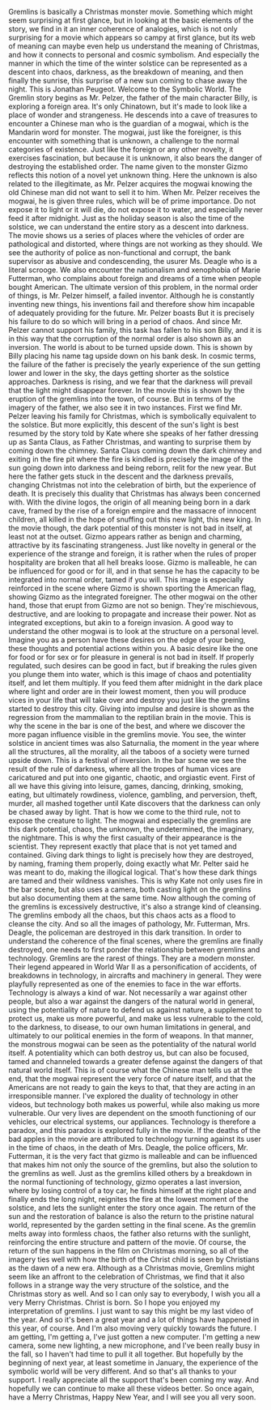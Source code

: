  Gremlins is basically a Christmas monster movie. Something which might seem surprising at first glance, but in looking at the basic elements of the story, we find in it an inner coherence of analogies, which is not only surprising for a movie which appears so campy at first glance, but its web of meaning can maybe even help us understand the meaning of Christmas, and how it connects to personal and cosmic symbolism. And especially the manner in which the time of the winter solstice can be represented as a descent into chaos, darkness, as the breakdown of meaning, and then finally the sunrise, this surprise of a new sun coming to chase away the night. This is Jonathan Peugeot. Welcome to the Symbolic World. The Gremlin story begins as Mr. Pelzer, the father of the main character Billy, is exploring a foreign area. It's only Chinatown, but it's made to look like a place of wonder and strangeness. He descends into a cave of treasures to encounter a Chinese man who is the guardian of a mogwai, which is the Mandarin word for monster. The mogwai, just like the foreigner, is this encounter with something that is unknown, a challenge to the normal categories of existence. Just like the foreign or any other novelty, it exercises fascination, but because it is unknown, it also bears the danger of destroying the established order. The name given to the monster Gizmo reflects this notion of a novel yet unknown thing. Here the unknown is also related to the illegitimate, as Mr. Pelzer acquires the mogwai knowing the old Chinese man did not want to sell it to him. When Mr. Pelzer receives the mogwai, he is given three rules, which will be of prime importance. Do not expose it to light or it will die, do not expose it to water, and especially never feed it after midnight. Just as the holiday season is also the time of the solstice, we can understand the entire story as a descent into darkness. The movie shows us a series of places where the vehicles of order are pathological and distorted, where things are not working as they should. We see the authority of police as non-functional and corrupt, the bank supervisor as abusive and condescending, the usurer Ms. Deagle who is a literal scrooge. We also encounter the nationalism and xenophobia of Marie Futterman, who complains about foreign and dreams of a time when people bought American. The ultimate version of this problem, in the normal order of things, is Mr. Pelzer himself, a failed inventor. Although he is constantly inventing new things, his inventions fail and therefore show him incapable of adequately providing for the future. Mr. Pelzer boasts But it is precisely his failure to do so which will bring in a period of chaos. And since Mr. Pelzer cannot support his family, this task has fallen to his son Billy, and it is in this way that the corruption of the normal order is also shown as an inversion. The world is about to be turned upside down. This is shown by Billy placing his name tag upside down on his bank desk. In cosmic terms, the failure of the father is precisely the yearly experience of the sun getting lower and lower in the sky, the days getting shorter as the solstice approaches. Darkness is rising, and we fear that the darkness will prevail that the light might disappear forever. In the movie this is shown by the eruption of the gremlins into the town, of course. But in terms of the imagery of the father, we also see it in two instances. First we find Mr. Pelzer leaving his family for Christmas, which is symbolically equivalent to the solstice. But more explicitly, this descent of the sun's light is best resumed by the story told by Kate where she speaks of her father dressing up as Santa Claus, as Father Christmas, and wanting to surprise them by coming down the chimney. Santa Claus coming down the dark chimney and exiting in the fire pit where the fire is kindled is precisely the image of the sun going down into darkness and being reborn, relit for the new year. But here the father gets stuck in the descent and the darkness prevails, changing Christmas not into the celebration of birth, but the experience of death. It is precisely this duality that Christmas has always been concerned with. With the divine logos, the origin of all meaning being born in a dark cave, framed by the rise of a foreign empire and the massacre of innocent children, all killed in the hope of snuffing out this new light, this new king. In the movie though, the dark potential of this monster is not bad in itself, at least not at the outset. Gizmo appears rather as benign and charming, attractive by its fascinating strangeness. Just like novelty in general or the experience of the strange and foreign, it is rather when the rules of proper hospitality are broken that all hell breaks loose. Gizmo is malleable, he can be influenced for good or for ill, and in that sense he has the capacity to be integrated into normal order, tamed if you will. This image is especially reinforced in the scene where Gizmo is shown sporting the American flag, showing Gizmo as the integrated foreigner. The other mogwai on the other hand, those that erupt from Gizmo are not so benign. They're mischievous, destructive, and are looking to propagate and increase their power. Not as integrated exceptions, but akin to a foreign invasion. A good way to understand the other mogwai is to look at the structure on a personal level. Imagine you as a person have these desires on the edge of your being, these thoughts and potential actions within you. A basic desire like the one for food or for sex or for pleasure in general is not bad in itself. If properly regulated, such desires can be good in fact, but if breaking the rules given you plunge them into water, which is this image of chaos and potentiality itself, and let them multiply. If you feed them after midnight in the dark place where light and order are in their lowest moment, then you will produce vices in your life that will take over and destroy you just like the gremlins started to destroy this city. Giving into impulse and desire is shown as the regression from the mammalian to the reptilian brain in the movie. This is why the scene in the bar is one of the best, and where we discover the more pagan influence visible in the gremlins movie. You see, the winter solstice in ancient times was also Saturnalia, the moment in the year where all the structures, all the morality, all the taboos of a society were turned upside down. This is a festival of inversion. In the bar scene we see the result of the rule of darkness, where all the tropes of human vices are caricatured and put into one gigantic, chaotic, and orgiastic event. First of all we have this giving into leisure, games, dancing, drinking, smoking, eating, but ultimately rowdiness, violence, gambling, and perversion, theft, murder, all mashed together until Kate discovers that the darkness can only be chased away by light. That is how we come to the third rule, not to expose the creature to light. The mogwai and especially the gremlins are this dark potential, chaos, the unknown, the undetermined, the imaginary, the nightmare. This is why the first casualty of their appearance is the scientist. They represent exactly that place that is not yet tamed and contained. Giving dark things to light is precisely how they are destroyed, by naming, framing them properly, doing exactly what Mr. Pelter said he was meant to do, making the illogical logical. That's how these dark things are tamed and their wildness vanishes. This is why Kate not only uses fire in the bar scene, but also uses a camera, both casting light on the gremlins but also documenting them at the same time. Now although the coming of the gremlins is excessively destructive, it's also a strange kind of cleansing. The gremlins embody all the chaos, but this chaos acts as a flood to cleanse the city. And so all the images of pathology, Mr. Futterman, Mrs. Deagle, the policeman are destroyed in this dark transition. In order to understand the coherence of the final scenes, where the gremlins are finally destroyed, one needs to first ponder the relationship between gremlins and technology. Gremlins are the rarest of things. They are a modern monster. Their legend appeared in World War II as a personification of accidents, of breakdowns in technology, in aircrafts and machinery in general. They were playfully represented as one of the enemies to face in the war efforts. Technology is always a kind of war. Not necessarily a war against other people, but also a war against the dangers of the natural world in general, using the potentiality of nature to defend us against nature, a supplement to protect us, make us more powerful, and make us less vulnerable to the cold, to the darkness, to disease, to our own human limitations in general, and ultimately to our political enemies in the form of weapons. In that manner, the monstrous mogwai can be seen as the potentiality of the natural world itself. A potentiality which can both destroy us, but can also be focused, tamed and channeled towards a greater defense against the dangers of that natural world itself. This is of course what the Chinese man tells us at the end, that the mogwai represent the very force of nature itself, and that the Americans are not ready to gain the keys to that, that they are acting in an irresponsible manner. I've explored the duality of technology in other videos, but technology both makes us powerful, while also making us more vulnerable. Our very lives are dependent on the smooth functioning of our vehicles, our electrical systems, our appliances. Technology is therefore a paradox, and this paradox is explored fully in the movie. If the deaths of the bad apples in the movie are attributed to technology turning against its user in the time of chaos, in the death of Mrs. Deagle, the police officers, Mr. Futterman, it is the very fact that gizmo is malleable and can be influenced that makes him not only the source of the gremlins, but also the solution to the gremlins as well. Just as the gremlins killed others by a breakdown in the normal functioning of technology, gizmo operates a last inversion, where by losing control of a toy car, he finds himself at the right place and finally ends the long night, reignites the fire at the lowest moment of the solstice, and lets the sunlight enter the story once again. The return of the sun and the restoration of balance is also the return to the pristine natural world, represented by the garden setting in the final scene. As the gremlin melts away into formless chaos, the father also returns with the sunlight, reinforcing the entire structure and pattern of the movie. Of course, the return of the sun happens in the film on Christmas morning, so all of the imagery ties well with how the birth of the Christ child is seen by Christians as the dawn of a new era. Although as a Christmas movie, Gremlins might seem like an affront to the celebration of Christmas, we find that it also follows in a strange way the very structure of the solstice, and the Christmas story as well. And so I can only say to everybody, I wish you all a very Merry Christmas. Christ is born. So I hope you enjoyed my interpretation of gremlins. I just want to say this might be my last video of the year. And so it's been a great year and a lot of things have happened in this year, of course. And I'm also moving very quickly towards the future. I am getting, I'm getting a, I've just gotten a new computer. I'm getting a new camera, some new lighting, a new microphone, and I've been really busy in the fall, so I haven't had time to pull it all together. But hopefully by the beginning of next year, at least sometime in January, the experience of the symbolic world will be very different. And so that's all thanks to your support. I really appreciate all the support that's been coming my way. And hopefully we can continue to make all these videos better. So once again, have a Merry Christmas, Happy New Year, and I will see you all very soon.